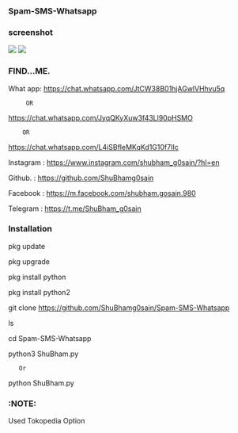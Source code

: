 ### Spam-SMS-Whatsapp


### screenshot
![ ](https://raw.githubusercontent.com/ShuBhamg0sain/Spam-SMS-Whatsapp/master/Screenshot/IMG_20200929_160004.jpg)
![ ](https://raw.githubusercontent.com/ShuBhamg0sain/Spam-SMS-Whatsapp/master/Screenshot/IMG_20200929_160102.jpg)


### FIND...ME.


What app:
https://chat.whatsapp.com/JtCW38B01hjAGwlVHhyu5q

         OR

https://chat.whatsapp.com/JyqQKyXuw3f43Ll90pHSMO

        OR

https://chat.whatsapp.com/L4iSBfleMKqKd1G10f7IIc


Instagram : https://www.instagram.com/shubham_g0sain/?hl=en

Github.   : https://github.com/ShuBhamg0sain

Facebook  : https://m.facebook.com/shubham.gosain.980

Telegram :
https://t.me/ShuBham_g0sain

### Installation

 pkg update
 
 pkg upgrade

 pkg install python

 pkg install python2

 git clone https://github.com/ShuBhamg0sain/Spam-SMS-Whatsapp
 
 ls

 cd Spam-SMS-Whatsapp

 python3 ShuBham.py

       Or 

 python ShuBham.py

### :NOTE:
Used Tokopedia Option 
